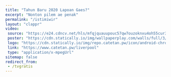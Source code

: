 ```yaml
---
title: "Tahun Baru 2020 Lapoan Gaes?"
excerpt: "Nonton pilem ae penak"
permalink: "/istimiwir"
layout: "clappr"
video:
 source: "https://e24.cdncv.net/hls/mfqjquauupouc57qw7ouzoknxu4oh55cur3yj2v2i,jc3qoirnov4xittmqrq,aulsoirnov4pnxvdhrq,3vlsoirnovxywfd4hba,.urlset/master.m3u8er.m3u8"
 poster: "https://cdn.statically.io/img/wallpaperplay.com/walls/full/3/5/a/324285.jpg?w=480&quality=80&format=webp"
 logo: "https://cdn.statically.io/img/repo.catetan.pw/icon/android-chrome-512x512.png?w=50"
 link: "https://www.catetan.pw/liverpool"
 type: "application/x-mpegUrl"
sitemap: false
redirect_from:
 - /tvgratis
---
```

